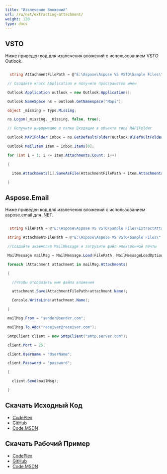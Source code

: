 ```yaml
---
title: "Извлечение Вложений"
url: /ru/net/extracting-attachment/
weight: 120
type: docs
---
```



## **VSTO**
Ниже приведен код для извлечения вложений с использованием VSTO Outlook.

``` cs

  string AttachmentFilePath = @"E:\Aspose\Aspose VS VSTO\Sample Files\";

 // Создайте класс Application и получите пространство имен

 Outlook.Application outlook = new Outlook.Application();

 Outlook.NameSpace ns = outlook.GetNamespace("Mapi");

 object _missing = Type.Missing;

 ns.Logon(_missing, _missing, false, true);

 // Получите информацию о папке Входящие в объекте типа MAPIFolder

 Outlook.MAPIFolder inbox = ns.GetDefaultFolder(Outlook.OlDefaultFolders.olFolderInbox);

 Outlook.MailItem item = inbox.Items[0];

 for (int i = 1; i <= item.Attachments.Count; i++)

 {

   item.Attachments[i].SaveAsFile(AttachmentFilePath + item.Attachments[i].FileName);

 }

```
## **Aspose.Email**
Ниже приведен код для извлечения вложений с использованием aspose.email для .NET.

``` cs

  string FilePath = @"E:\Aspose\Aspose VS VSTO\Sample Files\ExtractAttachment.msg";

 string AttachmentFilePath = @"E:\Aspose\Aspose VS VSTO\Sample Files\";

 //Создайте экземпляр MailMessage и загрузите файл электронной почты

 MailMessage mailMsg = MailMessage.Load(FilePath, MailMessageLoadOptions.DefaultEml);

 foreach (Attachment attachment in mailMsg.Attachments)

 {

   //Чтобы отобразить имя файла вложения

   attachment.Save(AttachmentFilePath+attachment.Name);

   Console.WriteLine(attachment.Name);

 }

 mailMsg.From = "sender@sender.com";

 mailMsg.To.Add("receiver@receiver.com");

 SmtpClient client = new SmtpClient("smtp.server.com");

 client.Port = 25;

 client.Username = "UserName";

 client.Password = "password";

 {

   client.Send(mailMsg);

 }

```
## **Скачать Исходный Код**
- [CodePlex](https://asposeemailvsto.codeplex.com/SourceControl/latest#Code)
- [GitHub](https://github.com/aspose-email/Aspose.Email-for-.NET/tree/master/Plugins/Aspose.Email%20Vs%20VSTO%20Outlook/Code%20Comparison%20of%20Common%20Features/Extracting%20Attachment)
- [Code.MSDN](https://code.msdn.microsoft.com/Code-Comparison-of-common-4e0f39b8/view/SourceCode#content)
## **Скачать Рабочий Пример**
- [CodePlex](https://asposeemailvsto.codeplex.com/releases/view/620910)
- [GitHub](https://github.com/aspose-email/Aspose.Email-for-.NET/releases/tag/AsposeEmailVsVSTOv1.2)
- [Code.MSDN](https://code.msdn.microsoft.com/Code-Comparison-of-common-4e0f39b8)
